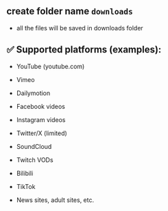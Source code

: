 ## create folder name `downloads` 
- all the files will be saved in downloads folder


## ✅ Supported platforms (examples):
- YouTube (youtube.com)

- Vimeo

- Dailymotion

- Facebook videos

- Instagram videos

- Twitter/X (limited)

- SoundCloud

- Twitch VODs

- Bilibili

- TikTok

- News sites, adult sites, etc.
